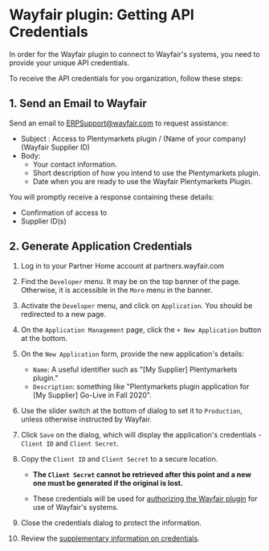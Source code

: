 # Wayfair plugin: Getting API Credentials

In order for the Wayfair plugin to connect to Wayfair's systems, you need to provide your unique API credentials.

To receive the API credentials for you organization, follow these steps:

## 1. Send an Email to Wayfair

Send an email to ERPSupport@wayfair.com to request assistance:

- Subject : Access to Plentymarkets plugin / (Name of your company) (Wayfair Supplier ID)
- Body:
    - Your contact information.
    - Short description of how you intend to use the Plentymarkets plugin.
    - Date when you are ready to use the Wayfair Plentymarkets Plugin.

You will promptly receive a response containing these details:
- Confirmation of access to
- Supplier ID(s)

## 2. Generate Application Credentials

1. Log in to your Partner Home account at partners.wayfair.com

2. Find the `Developer` menu. It may be on the top banner of the page. Otherwise, it is accessible in the `More` menu in the banner.

3. Activate the `Developer` menu, and click on `Application`. You should be redirected to a new page.

4. On the `Application Management` page, click the `+ New Application` button at the bottom.

5. On the `New Application` form, provide the new application's details:
    *  `Name`: A useful identifier such as "[My Supplier] Plentymarkets plugin."
    * `Description`: something like "Plentymarkets plugin application for [My Supplier] Go-Live in Fall 2020".

6. Use the slider switch at the bottom of dialog to set it to `Production`, unless otherwise instructed by Wayfair.

7. Click `Save` on the dialog, which will display the application's credentials - `Client ID` and `Client Secret`.

8. Copy the `Client ID` and `Client Secret` to a secure location.
    * **The `Client Secret` cannot be retrieved after this point and a new one must be generated if the original is lost.**

    * These credentials will be used for [authorizing the Wayfair plugin](initial_setup.md#1-authorizing-the-wayfair-plugin-to-access-wayfair-interfaces) for use of Wayfair's systems.

9. Close the credentials dialog to protect the information.

10. Review the [supplementary information on credentials](tips_and_tricks.md#protecting-your-credentials).
